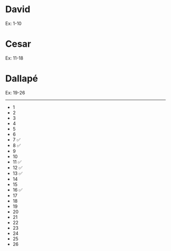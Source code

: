 # David
Ex: 1-10

# Cesar
Ex: 11-18

# Dallapé
Ex: 19-26

---
* 1
* 2
* 3
* 4
* 5
* 6
* 7 ✅
* 8 ✅
* 9
* 10
* 11 ✅
* 12 ✅
* 13 ✅
* 14
* 15
* 16 ✅
* 17
* 18
* 19
* 20
* 21
* 22
* 23
* 24
* 25
* 26
